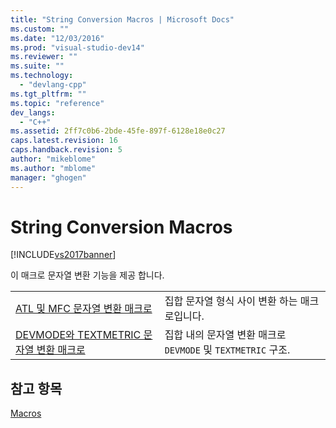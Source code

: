 ```yaml
---
title: "String Conversion Macros | Microsoft Docs"
ms.custom: ""
ms.date: "12/03/2016"
ms.prod: "visual-studio-dev14"
ms.reviewer: ""
ms.suite: ""
ms.technology: 
  - "devlang-cpp"
ms.tgt_pltfrm: ""
ms.topic: "reference"
dev_langs: 
  - "C++"
ms.assetid: 2ff7c0b6-2bde-45fe-897f-6128e18e0c27
caps.latest.revision: 16
caps.handback.revision: 5
author: "mikeblome"
ms.author: "mblome"
manager: "ghogen"
---
```

# String Conversion Macros
[!INCLUDE[vs2017banner](../../assembler/inline/includes/vs2017banner.md)]

이 매크로 문자열 변환 기능을 제공 합니다.  
  
|||  
|-|-|  
|[ATL 및 MFC 문자열 변환 매크로](../Topic/ATL%20and%20MFC%20String%20Conversion%20Macros.md)|집합 문자열 형식 사이 변환 하는 매크로입니다.|  
|[DEVMODE와 TEXTMETRIC 문자열 변환 매크로](../Topic/DEVMODE%20and%20TEXTMETRIC%20String%20Conversion%20Macros.md)|집합 내의 문자열 변환 매크로 `DEVMODE` 및 `TEXTMETRIC` 구조.|  
  
## 참고 항목  
 [Macros](../../atl/reference/atl-macros.md)